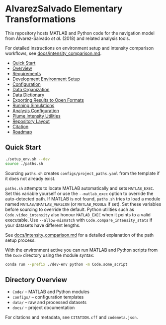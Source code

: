 # AlvarezSalvado Elementary Transformations

This repository hosts MATLAB and Python code for the navigation model from Álvarez-Salvado *et al.* (2018) and related analysis tools.

For detailed instructions on environment setup and intensity comparison workflows, see [docs/intensity_comparison.md](docs/intensity_comparison.md).

- [Quick Start](#quick-start)
- [Overview](#overview)
- [Requirements](#requirements)
- [Development Environment Setup](#development-environment-setup)
- [Configuration](#configuration)
- [Data Organization](#data-organization)
- [Data Dictionary](#data-dictionary)
- [Exporting Results to Open Formats](#exporting-results-to-open-formats)
- [Running Simulations](#running-simulations)
- [Analysis Configuration](#analysis-configuration)
- [Plume Intensity Utilities](#plume-intensity-utilities)
- [Repository Layout](#repository-layout)
- [Citation](#citation)
- [Roadmap](#roadmap)

## Quick Start

```bash
./setup_env.sh --dev
source ./paths.sh
```

Sourcing ``paths.sh`` creates ``configs/project_paths.yaml`` from the template
if it does not already exist.

`paths.sh` attempts to locate MATLAB automatically and sets `MATLAB_EXEC`.
Set this variable yourself or use the `--matlab_exec` option to override the
auto-detected path.
If MATLAB is not found, `paths.sh` tries to load a module named
`MATLAB/$MATLAB_VERSION` (or `MATLAB_MODULE` if set). Set these variables
before sourcing to override the default.
Python utilities such as `Code.video_intensity` also honour `MATLAB_EXEC` when
it points to a valid executable.
Use `--allow-mismatch` with `Code.compare_intensity_stats` if your datasets have
different lengths.

See [docs/intensity_comparison.md](docs/intensity_comparison.md#initial-setup)
for a detailed explanation of the path setup process.

With the environment active you can run MATLAB and Python scripts from the `Code` directory using the module syntax:

```bash
conda run --prefix ./dev-env python -m Code.some_script
```

## Directory Overview

- `Code/` – MATLAB and Python modules
- `configs/` – configuration templates
- `data/` – raw and processed datasets
- `docs/` – project documentation

For citations and metadata, see `CITATION.cff` and `codemeta.json`.
